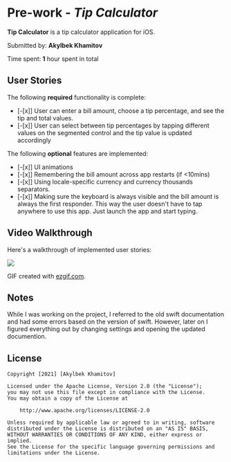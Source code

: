 # Pre-work - *Tip Calculator*

**Tip Calculator** is a tip calculator application for iOS.

Submitted by: **Akylbek Khamitov**

Time spent: **1** hour spent in total

## User Stories

The following **required** functionality is complete:

* [-[x]] User can enter a bill amount, choose a tip percentage, and see the tip and total values.
* [-[x]] User can select between tip percentages by tapping different values on the segmented control and the tip value is updated accordingly

The following **optional** features are implemented:

* [-[x]] UI animations
* [-[x]] Remembering the bill amount across app restarts (if <10mins)
* [-[x]] Using locale-specific currency and currency thousands separators.
* [-[x]] Making sure the keyboard is always visible and the bill amount is always the first responder. This way the user doesn't have to tap anywhere to use this app. Just launch the app and start typing.

## Video Walkthrough

Here's a walkthrough of implemented user stories:

![](https://i.imgur.com/Z9eCWap.gif)


GIF created with [ezgif.com](https://ezgif.com/video-to-gif).

## Notes

While I was working on the project, I referred to the old swift documentation and had some errors based on the version of swift. However, later on I figured everything out by changing settings and opening the updated documention.

## License

    Copyright [2021] [Akylbek Khamitov]

    Licensed under the Apache License, Version 2.0 (the "License");
    you may not use this file except in compliance with the License.
    You may obtain a copy of the License at

        http://www.apache.org/licenses/LICENSE-2.0

    Unless required by applicable law or agreed to in writing, software
    distributed under the License is distributed on an "AS IS" BASIS,
    WITHOUT WARRANTIES OR CONDITIONS OF ANY KIND, either express or implied.
    See the License for the specific language governing permissions and
    limitations under the License.
